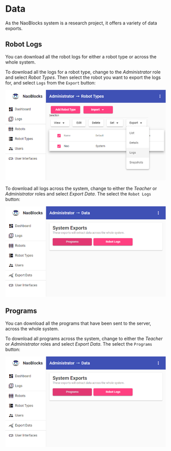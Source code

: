 # Data

As the NaoBlocks system is a research project, it offers a variety of data exports.

## Robot Logs

You can download all the robot logs for either a robot type or across the whole system.

To download all the logs for a robot type, change to the *Administrator* role and select *Robot Types*. Then select the robot you want to export the logs for, and select `Logs` from the `Export` button:

![Exporting Logs](Images/ExportingLogs.png)

To download all logs across the system, change to either the *Teacher* or *Administrator* roles and select *Export Data*. The select the `Robot Logs` button:

![Export Data - Logs](Images/ExportData.png)

## Programs

You can download all the programs that have been sent to the server,  across the whole system.

To download all programs across the system, change to either the *Teacher* or *Administrator* roles and select *Export Data*. The select the `Programs` button:

![Export Data - Programs](Images/ExportData.png)
